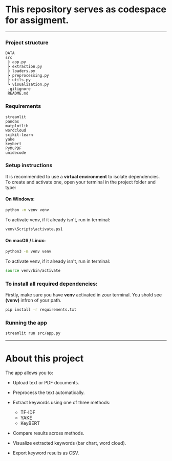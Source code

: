 # This repository serves as codespace for assigment.   
---
### Project structure   

```
DATA
src
 ┣ app.py
 ┣ extraction.py
 ┣ loaders.py
 ┣ preprocessing.py
 ┣ utils.py
 ┗ visualization.py
 .gitignore
 README.md
```
### Requirements   

```
streamlit
pandas
matplotlib
wordcloud
scikit-learn
yake
keybert
PyMuPDF
unidecode
```

### Setup instructions   

It is recommended to use a **virtual environment** to isolate dependencies.  
To create and activate one, open your terminal in the project folder and type:  

#### On Windows:  
```bash
python -m venv venv
```
To activate venv, if it already isn't, run in terminal:  
```bash
venv\Scripts\activate.ps1
```

#### On macOS / Linux:  
```bash
python3 -m venv venv
```
To activate venv, if it already isn't, run in terminal:  
```bash
source venv/bin/activate
```

### To install all required dependencies:  
Firstly, make sure you have **venv** activated in zour terminal. You shold see **(venv)** infron of your path.
```bash
pip install -r requirements.txt
```

### Running the app  
```bash
streamlit run src/app.py
```
---
# About this project  

The app allows you to:  
- Upload text or PDF documents.  
- Preprocess the text automatically.  
- Extract keywords using one of three methods:  
    - TF-IDF
    - YAKE
    - KeyBERT

- Compare results across methods.  
- Visualize extracted keywords (bar chart, word cloud).  
- Export keyword results as CSV.  